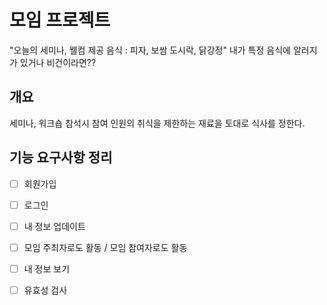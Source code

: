 # 모임 프로젝트

"오늘의 세미나, 웰컴 제공 음식 : 피자, 보쌈 도시락, 닭강정"
내가 특정 음식에 알러지가 있거나 비건이라면??

## 개요

세미나, 워크숍 참석시 참여 인원의 취식을 제한하는 재료을 토대로 식사를 정한다.


## 기능 요구사항 정리
- [ ] 회원가입
- [ ] 로그인
- [ ] 내 정보 업데이트
- [ ] 모임 주최자로도 활동 / 모임 참여자로도 활동
- [ ] 내 정보 보기
- [ ] 유효성 검사

